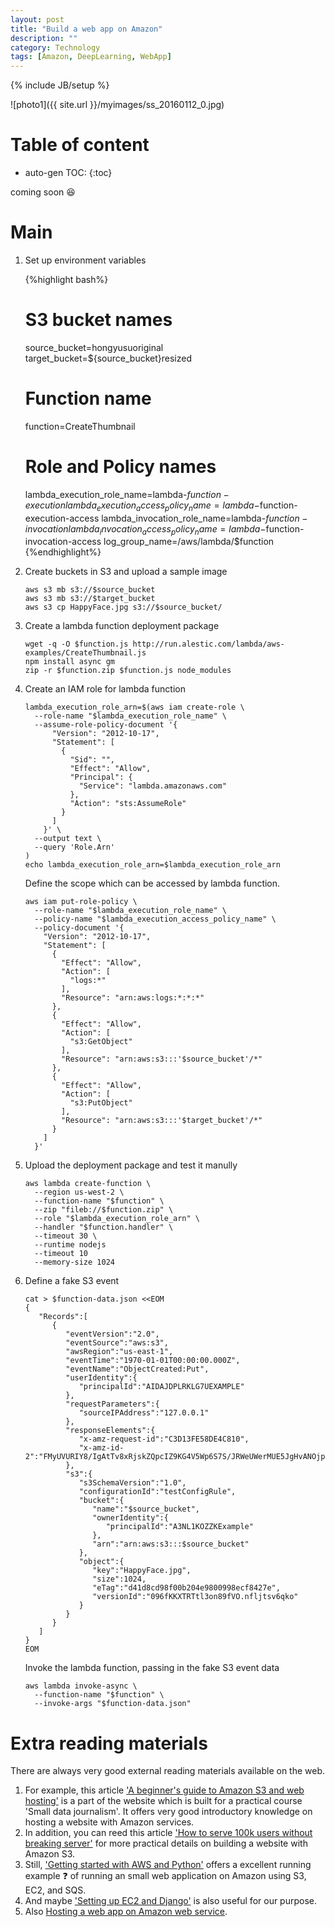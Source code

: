 ```yaml
---
layout: post
title: "Build a web app on Amazon"
description: ""
category: Technology
tags: [Amazon, DeepLearning, WebApp]
---
```

{% include JB/setup %}
<script type="text/javascript"
 src="http://cdn.mathjax.org/mathjax/latest/MathJax.js?config=TeX-AMS-MML_HTMLorMML">
</script>


![photo1]({{ site.url }}/myimages/ss_20160112_0.jpg)



# Table of content
* auto-gen TOC:
{:toc}

coming soon :laughing:


# Main


1. Set up environment variables

   {%highlight bash%}
   # S3 bucket names
   source_bucket=hongyusuoriginal
   target_bucket=${source_bucket}resized
   # Function name
   function=CreateThumbnail
   # Role and Policy names
   lambda_execution_role_name=lambda-$function-execution
   lambda_execution_access_policy_name=lambda-$function-execution-access
   lambda_invocation_role_name=lambda-$function-invocation
   lambda_invocation_access_policy_name=lambda-$function-invocation-access
   log_group_name=/aws/lambda/$function
   {%endhighlight%}

1. Create buckets in S3 and upload a sample image
   ```
   aws s3 mb s3://$source_bucket
   aws s3 mb s3://$target_bucket
   aws s3 cp HappyFace.jpg s3://$source_bucket/
   ```

1. Create a lambda function deployment package
   ```
   wget -q -O $function.js http://run.alestic.com/lambda/aws-examples/CreateThumbnail.js
   npm install async gm
   zip -r $function.zip $function.js node_modules
   ```
   
1. Create an IAM role for lambda function
   ```
   lambda_execution_role_arn=$(aws iam create-role \
     --role-name "$lambda_execution_role_name" \
     --assume-role-policy-document '{
         "Version": "2012-10-17",
         "Statement": [
           {
             "Sid": "",
             "Effect": "Allow",
             "Principal": {
               "Service": "lambda.amazonaws.com"
             },
             "Action": "sts:AssumeRole"
           }
         ]
       }' \
     --output text \
     --query 'Role.Arn'
   )
   echo lambda_execution_role_arn=$lambda_execution_role_arn
   ```
   
   Define the scope which can be accessed by lambda function.
   ```
   aws iam put-role-policy \
     --role-name "$lambda_execution_role_name" \
     --policy-name "$lambda_execution_access_policy_name" \
     --policy-document '{
       "Version": "2012-10-17",
       "Statement": [
         {
           "Effect": "Allow",
           "Action": [
             "logs:*"
           ],
           "Resource": "arn:aws:logs:*:*:*"
         },
         {
           "Effect": "Allow",
           "Action": [
             "s3:GetObject"
           ],
           "Resource": "arn:aws:s3:::'$source_bucket'/*"
         },
         {
           "Effect": "Allow",
           "Action": [
             "s3:PutObject"
           ],
           "Resource": "arn:aws:s3:::'$target_bucket'/*"
         }
       ]
     }'
   ```
   
1. Upload the deployment package and test it manully

   ```
   aws lambda create-function \
     --region us-west-2 \
	 --function-name "$function" \
	 --zip "fileb://$function.zip" \
	 --role "$lambda_execution_role_arn" \
	 --handler "$function.handler" \
	 --timeout 30 \
	 --runtime nodejs 
	 --timeout 10 
	 --memory-size 1024
   ```
   
1. Define a fake S3 event

   ```
   cat > $function-data.json <<EOM
   {  
      "Records":[  
         {  
            "eventVersion":"2.0",
            "eventSource":"aws:s3",
            "awsRegion":"us-east-1",
            "eventTime":"1970-01-01T00:00:00.000Z",
            "eventName":"ObjectCreated:Put",
            "userIdentity":{  
               "principalId":"AIDAJDPLRKLG7UEXAMPLE"
            },
            "requestParameters":{  
               "sourceIPAddress":"127.0.0.1"
            },
            "responseElements":{  
               "x-amz-request-id":"C3D13FE58DE4C810",
               "x-amz-id-2":"FMyUVURIY8/IgAtTv8xRjskZQpcIZ9KG4V5Wp6S7S/JRWeUWerMUE5JgHvANOjpD"
            },
            "s3":{  
               "s3SchemaVersion":"1.0",
               "configurationId":"testConfigRule",
               "bucket":{  
                  "name":"$source_bucket",
                  "ownerIdentity":{  
                     "principalId":"A3NL1KOZZKExample"
                  },
                  "arn":"arn:aws:s3:::$source_bucket"
               },
               "object":{  
                  "key":"HappyFace.jpg",
                  "size":1024,
                  "eTag":"d41d8cd98f00b204e9800998ecf8427e",
                  "versionId":"096fKKXTRTtl3on89fVO.nfljtsv6qko"
               }
            }
         }
      ]
   }
   EOM
   ```
   
   Invoke the lambda function, passing in the fake S3 event data
   ```
   aws lambda invoke-async \
     --function-name "$function" \
     --invoke-args "$function-data.json"
   ```
   
   



# Extra reading materials

There are always very good external reading materials available on the web. 

1. For example, this article ['A beginner's guide to Amazon S3 and web hosting'](http://www.smalldatajournalism.com/projects/one-offs/using-amazon-s3/) is a part of the website which is built for a practical course 'Small data journalism'. It offers very good introductory knowledge on hosting a website with Amazon services.
1. In addition, you can reed this article ['How to serve 100k users without breaking server'](http://blogging.alastair.is/how-i-served-100k-users-without-crashing-and-only-spent-0-32/) for more practical details on building a website with Amazon S3.
1. Still, ['Getting started with AWS and Python'](http://aws.amazon.com/articles/Amazon-EC2/3998) offers a excellent running example :question: of running an small web application on Amazon using S3, EC2, and SQS.
1. And maybe ['Setting up EC2 and Django'](http://markhops.blogspot.fi/2012/05/how-to-setting-up-ec2-and-django.html) is also useful for our purpose.
1. Also [Hosting a web app on Amazon web service](http://docs.aws.amazon.com/gettingstarted/latest/wah-linux/web-app-hosting-intro.html).











